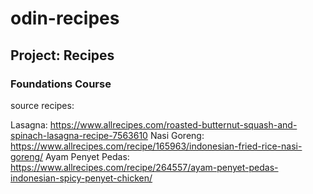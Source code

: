 # odin-recipes

## Project: Recipes
### Foundations Course

source recipes:

Lasagna: https://www.allrecipes.com/roasted-butternut-squash-and-spinach-lasagna-recipe-7563610
Nasi Goreng: https://www.allrecipes.com/recipe/165963/indonesian-fried-rice-nasi-goreng/
Ayam Penyet Pedas: https://www.allrecipes.com/recipe/264557/ayam-penyet-pedas-indonesian-spicy-penyet-chicken/

